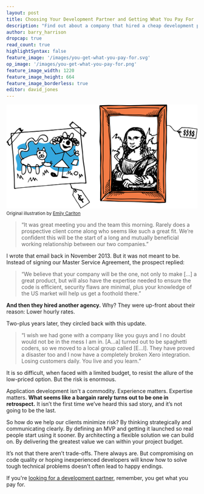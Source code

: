 ```yaml
---
layout: post
title: Choosing Your Development Partner and Getting What You Pay For
description: "Find out about a company that hired a cheap development partner and then two years later gave us an update on how it went. The result? It was a mess."
author: barry_harrison
dropcap: true
read_count: true
highlightSyntax: false
feature_image: '/images/you-get-what-you-pay-for.svg'
op_image: '/images/you-get-what-you-pay-for.png'
feature_image_width: 1220
feature_image_height: 664
feature_image_borderless: true
editor: david_jones
---
```


<p class="wide-image">
<img class="no-border" src="/images/you-get-what-you-pay-for.svg" alt="you get what you pay for" />
<br/>
<small class="caption">Original illustration by <a target="_blank" href="https://twitter.com/emilyacarlton">Emily Carlton</a></small>
</p>


> “It was great meeting you and the team this morning. Rarely does a prospective client come along who seems like such a great fit. We’re confident this will be the start of a long and mutually beneficial working relationship between our two companies.”

I wrote that email back in November 2013. But it was not meant to be. Instead of signing our Master Service Agreement, the prospect replied:

> “We believe that your company will be the one, not only to make […] a great product, but will also have the expertise needed to ensure the code is efficient, security flaws are minimal, plus your knowledge of the US market will help us get a foothold there.”

**And then they hired another agency.** Why? They were up-front about their reason: Lower hourly rates.

Two-plus years later, they circled back with this update.

> “I wish we had gone with a company like you guys and I no doubt would not be in the mess I am in. [A…a] turned out to be spaghetti coders, so we moved to a local group called [E…l]. They have proved a disaster too and I now have a completely broken Xero integration. Losing customers daily. You live and you learn.”

It is so difficult, when faced with a limited budget, to resist the allure of the low-priced option. But the risk is enormous.

Application development isn't a commodity. Experience matters. Expertise matters. **What seems like a bargain rarely turns out to be one in retrospect.** It isn’t the first time we’ve heard this sad story, and it’s not going to be the last.

So how do we help our clients minimize risk? By thinking strategically and communicating clearly. By defining an MVP and getting it launched so real people start using it sooner. By architecting a flexible solution we can build on. By delivering the greatest value we can within your project budget.

It’s not that there aren’t trade-offs. There always are. But compromising on code quality or hoping inexperienced developers will know how to solve tough technical problems doesn't often lead to happy endings.

If you're [looking for a development partner](/hire-us/), remember, you get what you pay for.

&nbsp;
